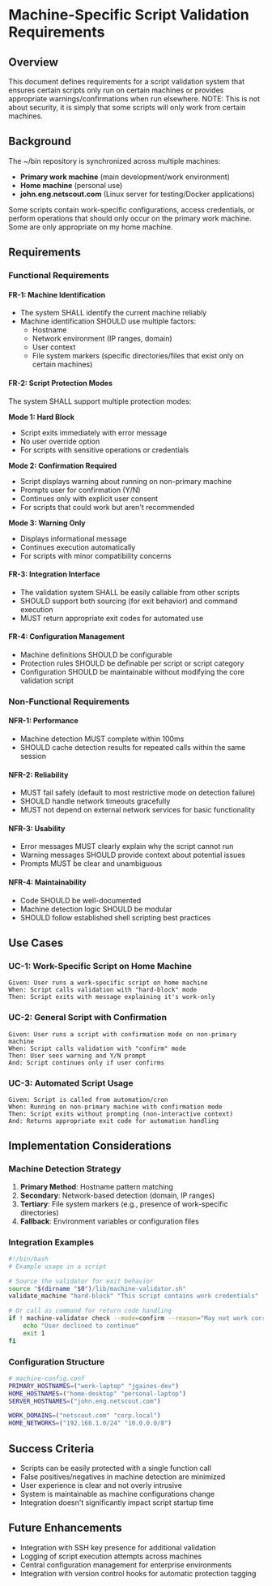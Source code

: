 # Machine-Specific Script Validation Requirements

## Overview
This document defines requirements for a script validation system that ensures
certain scripts only run on certain machines or provides appropriate
warnings/confirmations when run elsewhere.  NOTE: This is not about security, it
is simply that some scripts will only work from certain machines.

## Background
The ~/bin repository is synchronized across multiple machines:
- **Primary work machine** (main development/work environment)
- **Home machine** (personal use)
- **john.eng.netscout.com** (Linux server for testing/Docker applications)

Some scripts contain work-specific configurations, access credentials, or
perform operations that should only occur on the primary work machine.  Some are
only appropriate on my home machine.

## Requirements

### Functional Requirements

#### FR-1: Machine Identification
- The system SHALL identify the current machine reliably
- Machine identification SHOULD use multiple factors:
  - Hostname
  - Network environment (IP ranges, domain)
  - User context
  - File system markers (specific directories/files that exist only on certain
    machines)

#### FR-2: Script Protection Modes
The system SHALL support multiple protection modes:

**Mode 1: Hard Block**
- Script exits immediately with error message
- No user override option
- For scripts with sensitive operations or credentials

**Mode 2: Confirmation Required**
- Script displays warning about running on non-primary machine
- Prompts user for confirmation (Y/N)
- Continues only with explicit user consent
- For scripts that could work but aren't recommended

**Mode 3: Warning Only**
- Displays informational message
- Continues execution automatically
- For scripts with minor compatibility concerns

#### FR-3: Integration Interface
- The validation system SHALL be easily callable from other scripts
- SHOULD support both sourcing (for exit behavior) and command execution
- MUST return appropriate exit codes for automated use

#### FR-4: Configuration Management
- Machine definitions SHOULD be configurable
- Protection rules SHOULD be definable per script or script category
- Configuration SHOULD be maintainable without modifying the core validation
  script

### Non-Functional Requirements

#### NFR-1: Performance
- Machine detection MUST complete within 100ms
- SHOULD cache detection results for repeated calls within the same session

#### NFR-2: Reliability
- MUST fail safely (default to most restrictive mode on detection failure)
- SHOULD handle network timeouts gracefully
- MUST not depend on external network services for basic functionality

#### NFR-3: Usability
- Error messages MUST clearly explain why the script cannot run
- Warning messages SHOULD provide context about potential issues
- Prompts MUST be clear and unambiguous

#### NFR-4: Maintainability
- Code SHOULD be well-documented
- Machine detection logic SHOULD be modular
- SHOULD follow established shell scripting best practices

## Use Cases

### UC-1: Work-Specific Script on Home Machine
```
Given: User runs a work-specific script on home machine
When: Script calls validation with "hard-block" mode
Then: Script exits with message explaining it's work-only
```

### UC-2: General Script with Confirmation
```
Given: User runs a script with confirmation mode on non-primary machine
When: Script calls validation with "confirm" mode
Then: User sees warning and Y/N prompt
And: Script continues only if user confirms
```

### UC-3: Automated Script Usage
```
Given: Script is called from automation/cron
When: Running on non-primary machine with confirmation mode
Then: Script exits without prompting (non-interactive context)
And: Returns appropriate exit code for automation handling
```

## Implementation Considerations

### Machine Detection Strategy
1. **Primary Method**: Hostname pattern matching
2. **Secondary**: Network-based detection (domain, IP ranges)
3. **Tertiary**: File system markers (e.g., presence of work-specific
   directories)
4. **Fallback**: Environment variables or configuration files

### Integration Examples
```bash
#!/bin/bash
# Example usage in a script

# Source the validator for exit behavior
source "$(dirname "$0")/lib/machine-validator.sh"
validate_machine "hard-block" "This script contains work credentials"

# Or call as command for return code handling
if ! machine-validator check --mode=confirm --reason="May not work correctly"; then
    echo "User declined to continue"
    exit 1
fi
```

### Configuration Structure
```bash
# machine-config.conf
PRIMARY_HOSTNAMES=("work-laptop" "jgaines-dev")
HOME_HOSTNAMES=("home-desktop" "personal-laptop")
SERVER_HOSTNAMES=("john.eng.netscout.com")

WORK_DOMAINS=("netscout.com" "corp.local")
HOME_NETWORKS=("192.168.1.0/24" "10.0.0.0/8")
```

## Success Criteria
- Scripts can be easily protected with a single function call
- False positives/negatives in machine detection are minimized
- User experience is clear and not overly intrusive
- System is maintainable as machine configurations change
- Integration doesn't significantly impact script startup time

## Future Enhancements
- Integration with SSH key presence for additional validation
- Logging of script execution attempts across machines
- Central configuration management for enterprise environments
- Integration with version control hooks for automatic protection tagging
